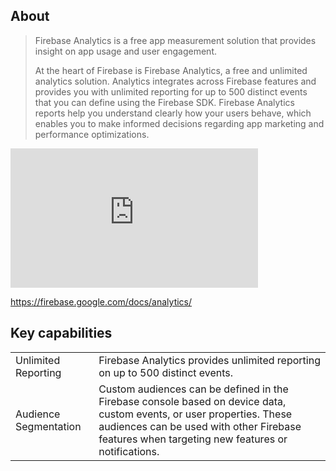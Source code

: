 
## About 

> Firebase Analytics is a free app measurement solution that provides insight on app usage and user engagement.
>
> At the heart of Firebase is Firebase Analytics, a free and unlimited analytics solution. 
> Analytics integrates across Firebase features and provides you with unlimited reporting for up to 500 distinct events that you can define using the Firebase SDK. 
> Firebase Analytics reports help you understand clearly how your users behave, which enables you to make informed decisions regarding app marketing and performance optimizations.
>

<iframe width="396" height="223" src="https://www.youtube.com/embed/iT6EaIwtonY?list=PLl-K7zZEsYLmOF_07IayrTntevxtbUxDL" frameborder="0" allowfullscreen></iframe>

https://firebase.google.com/docs/analytics/

## Key capabilities

| | |
|---|---|
| Unlimited Reporting   | Firebase Analytics provides unlimited reporting on up to 500 distinct events. |
| Audience Segmentation | Custom audiences can be defined in the Firebase console based on device data, custom events, or user properties. These audiences can be used with other Firebase features when targeting new features or notifications. |

